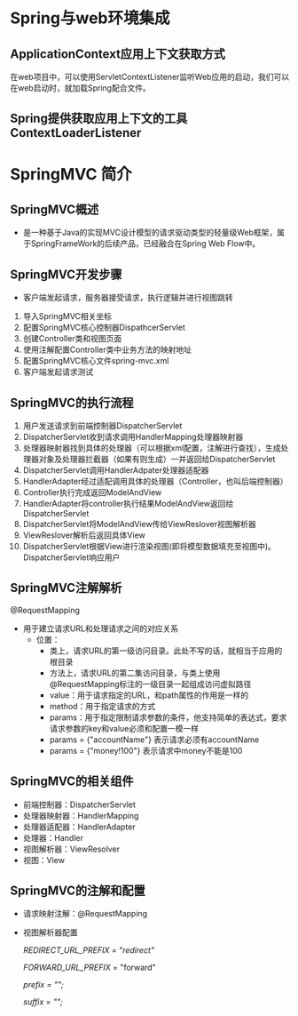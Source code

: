 # Spring与web环境集成

## ApplicationContext应用上下文获取方式

在web项目中，可以使用ServletContextListener监听Web应用的启动，我们可以在web启动时，就加载Spring配合文件。

## Spring提供获取应用上下文的工具ContextLoaderListener



# SpringMVC 简介

## SpringMVC概述

* 是一种基于Java的实现MVC设计模型的请求驱动类型的轻量级Web框架，属于SpringFrameWork的后续产品，已经融合在Spring Web Flow中。

## SpringMVC开发步骤

* 客户端发起请求，服务器接受请求，执行逻辑并进行视图跳转

1. 导入SpringMVC相关坐标
2. 配置SpringMVC核心控制器DispathcerServlet
3. 创建Controller类和视图页面
4. 使用注解配置Controller类中业务方法的映射地址
5. 配置SpringMVC核心文件spring-mvc.xml
6. 客户端发起请求测试

## SpringMVC的执行流程

1. 用户发送请求到前端控制器DispatcherServlet
2. DispatcherServlet收到请求调用HandlerMapping处理器映射器
3. 处理器映射器找到具体的处理器（可以根据xml配置，注解进行查找），生成处理器对象及处理器拦截器（如果有则生成）一并返回给DispatcherServlet
4. DispatcherServlet调用HandlerAdpater处理器适配器
5. HandlerAdapter经过适配调用具体的处理器（Controller，也叫后端控制器）
6. Controller执行完成返回ModelAndView
7. HandlerAdapter将controller执行结果ModelAndView返回给DispatcherServlet
8. DispatcherServlet将ModelAndView传给ViewReslover视图解析器
9. ViewReslover解析后返回具体View
10. DispatcherServlet根据View进行渲染视图(即将模型数据填充至视图中)。DispatcherServlet响应用户

## SpringMVC注解解析

@RequestMapping

* 用于建立请求URL和处理请求之间的对应关系
  * 位置：
    * 类上，请求URL的第一级访问目录。此处不写的话，就相当于应用的根目录
    * 方法上，请求URL的第二集访问目录，与类上使用@RequestMapping标注的一级目录一起组成访问虚拟路径
    * value：用于请求指定的URL，和path属性的作用是一样的
    * method：用于指定请求的方式
    * params：用于指定限制请求参数的条件，他支持简单的表达式，要求请求参数的key和value必须和配置一模一样
    * params = {"accountName"} 表示请求必须有accountName
    * params = {"money!100"} 表示请求中money不能是100

## SpringMVC的相关组件

* 前端控制器：DispatcherServlet
* 处理器映射器：HandlerMapping
* 处理器适配器：HandlerAdapter
* 处理器：Handler
* 视图解析器：ViewResolver
* 视图：View

## SpringMVC的注解和配置

* 请求映射注解：@RequestMapping

* 视图解析器配置

  *REDIRECT_URL_PREFIX = "redirect"*

  *FORWARD_URL_PREFIX* = "forward"

  *prefix = "";*

  *suffix = "";*
